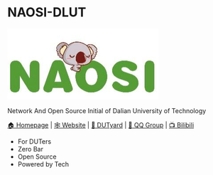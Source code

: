 # NAOSI-DLUT

![logo](./logo.jpg)

Network And Open Source Initial of Dalian University of Technology

[🏠 Homepage](github.com/NAOSI-DLUT) | [🕸 Website](naosi-dlut.github.io) | [💬 DUTyard](dutyard.com) | [🐧 QQ Group](https://qm.qq.com/cgi-bin/qm/qr?k=J0hMhKy0VxKmk1AP9-DS7kAB2u6O7GrG&authKey=OHbVsyvjbII2a8TUJACgFdvcvLdm14g91IrlyvC3gjvK6ZEruLUZYzNdHHzLaaRU&noverify=0) | [📺 Bilibili](https://space.bilibili.com/1058346981)

* For DUTers
* Zero Bar
* Open Source
* Powered by Tech
